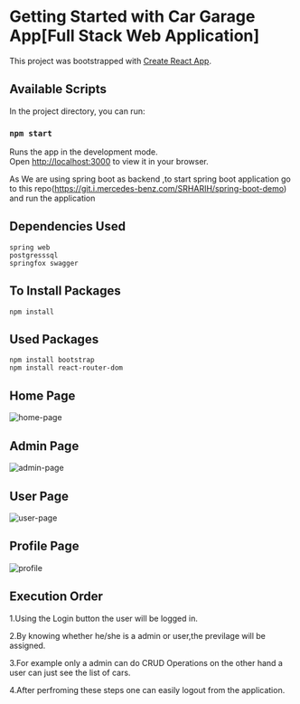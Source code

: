 # Getting Started with Car Garage App[Full Stack Web Application]

This project was bootstrapped with [Create React App](https://github.com/facebook/create-react-app).

## Available Scripts

In the project directory, you can run:

### `npm start`

Runs the app in the development mode.\
Open [http://localhost:3000](http://localhost:3000) to view it in your browser.

As We are using spring boot as backend ,to start spring boot application go to this repo(https://git.i.mercedes-benz.com/SRHARIH/spring-boot-demo) and run the application 


## Dependencies Used
```
spring web
postgresssql
springfox swagger
```


## To Install Packages
```shell 
npm install
```
##  Used Packages 
```shell
npm install bootstrap
npm install react-router-dom
```
## Home Page
![home-page](https://media.git.i.mercedes-benz.com/user/49365/files/44adaff8-1cda-45ed-b37b-00905371e7a9)


## Admin Page
![admin-page](https://media.git.i.mercedes-benz.com/user/49365/files/c8861d05-f6f1-4538-8406-14515c588edf)

## User Page
![user-page](https://media.git.i.mercedes-benz.com/user/49365/files/5cc848b0-a435-497d-90fc-0b8f6c7e7259)

## Profile Page
![profile](https://media.git.i.mercedes-benz.com/user/49365/files/f41b589c-7139-4a0a-9e4f-2ba000c006d0)

## Execution Order

1.Using the Login button the user will be logged in.

2.By knowing whether he/she is a admin or user,the previlage will be assigned.

3.For example only a admin can do CRUD Operations on the other hand a user can just see the list of cars.

4.After perfroming these steps one can easily logout from the application.
